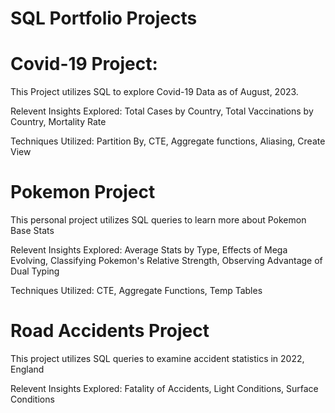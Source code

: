 # SQL Portfolio Projects

# Covid-19 Project:
This Project utilizes SQL to explore Covid-19 Data as of August, 2023. 

Relevent Insights Explored:
Total Cases by Country,
Total Vaccinations by Country,
Mortality Rate

Techniques Utilized:
Partition By,
CTE,
Aggregate functions,
Aliasing,
Create View

# Pokemon Project
This personal project utilizes SQL queries to learn more about Pokemon Base Stats

Relevent Insights Explored:
Average Stats by Type,
Effects of Mega Evolving,
Classifying Pokemon's Relative Strength,
Observing Advantage of Dual Typing

Techniques Utilized:
CTE,
Aggregate Functions,
Temp Tables


# Road Accidents Project
This project utilizes SQL queries to examine accident statistics in 2022, England

Relevent Insights Explored:
Fatality of Accidents,
Light Conditions, 
Surface Conditions
